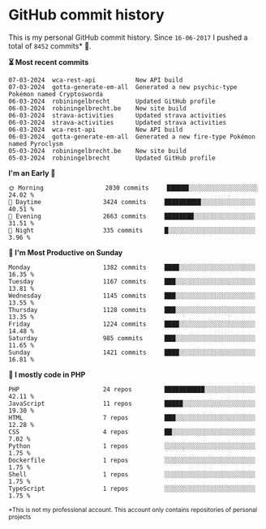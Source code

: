 # GitHub commit history
This is my personal GitHub commit history. Since <!--START_SECTION:first-commit-date-->`16-06-2017`<!--END_SECTION:first-commit-date--> I pushed a total of <!--START_SECTION:total-commit-count-->`8452`<!--END_SECTION:total-commit-count--> commits* 🎉.

<!--START_SECTION:most-recent-commits-->
**⏳ Most recent commits**
                                        
```text
07-03-2024  wca-rest-api           New API build
07-03-2024  gotta-generate-em-all  Generated a new psychic-type Pokémon named Cryptosworda
06-03-2024  robiningelbrecht       Updated GitHub profile
06-03-2024  robiningelbrecht.be    New site build
06-03-2024  strava-activities      Updated strava activities
06-03-2024  strava-activities      Updated strava activities
06-03-2024  wca-rest-api           New API build
06-03-2024  gotta-generate-em-all  Generated a new fire-type Pokémon named Pyroclysm
05-03-2024  robiningelbrecht.be    New site build
05-03-2024  robiningelbrecht       Updated GitHub profile
```
<!--END_SECTION:most-recent-commits-->  

<!--START_SECTION:commits-per-day-time-->
**I&#039;m an Early 🐤**

```text
🌞 Morning                 2030 commits     ██████░░░░░░░░░░░░░░░░░░░   24.02 %
🌆 Daytime                 3424 commits     ██████████░░░░░░░░░░░░░░░   40.51 %
🌃 Evening                 2663 commits     ████████░░░░░░░░░░░░░░░░░   31.51 %
🌙 Night                   335 commits      █░░░░░░░░░░░░░░░░░░░░░░░░   3.96 %
```
<!--END_SECTION:commits-per-day-time-->  

<!--START_SECTION:commits-per-weekday-->
**📅 I&#039;m Most Productive on Sunday**

```text
Monday                    1382 commits     ████░░░░░░░░░░░░░░░░░░░░░   16.35 %
Tuesday                   1167 commits     ███░░░░░░░░░░░░░░░░░░░░░░   13.81 %
Wednesday                 1145 commits     ███░░░░░░░░░░░░░░░░░░░░░░   13.55 %
Thursday                  1128 commits     ███░░░░░░░░░░░░░░░░░░░░░░   13.35 %
Friday                    1224 commits     ████░░░░░░░░░░░░░░░░░░░░░   14.48 %
Saturday                  985 commits      ███░░░░░░░░░░░░░░░░░░░░░░   11.65 %
Sunday                    1421 commits     ████░░░░░░░░░░░░░░░░░░░░░   16.81 %
```
<!--END_SECTION:commits-per-weekday-->  

<!--START_SECTION:repos-per-language-->
**💬 I mostly code in PHP**

```text
PHP                       24 repos         ███████████░░░░░░░░░░░░░░   42.11 %
JavaScript                11 repos         █████░░░░░░░░░░░░░░░░░░░░   19.30 %
HTML                      7 repos          ███░░░░░░░░░░░░░░░░░░░░░░   12.28 %
CSS                       4 repos          ██░░░░░░░░░░░░░░░░░░░░░░░   7.02 %
Python                    1 repos          ░░░░░░░░░░░░░░░░░░░░░░░░░   1.75 %
Dockerfile                1 repos          ░░░░░░░░░░░░░░░░░░░░░░░░░   1.75 %
Shell                     1 repos          ░░░░░░░░░░░░░░░░░░░░░░░░░   1.75 %
TypeScript                1 repos          ░░░░░░░░░░░░░░░░░░░░░░░░░   1.75 %
```
<!--END_SECTION:repos-per-language-->  

<sub>*This is not my professional account. This account only contains repositories of personal projects</sub>
